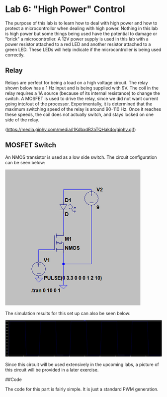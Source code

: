 # Lab 6: "High Power" Control
The purpose of this lab is to learn how to deal with high power and how to protect a microcontrollor when dealing with high power.  Nothing in this lab is high power but some things being used have the potential to damage or "brick" a microcontroller.  A 12V power supply is used in this lab with a power resistor attached to a red LED and another resistor attached to a green LED.  These LEDs will help indicate if the microcontroller is being used correctly.

## Relay
Relays are perfect for being a load on a high voltage circuit.  The relay shown below has a 1 Hz input and is being supplied with 9V.
The coil in the relay requires a 1A source (because of its internal resistance) to change the switch.  A MOSFET is used to drive the relay, since we did not want current going into/out of the processor. Experimentally, it is determined that the maximum switching speed of the relay is around 90-110 Hz.
Once it reaches these speeds, the coil does not actually switch, and stays locked on one side of the relay.

(https://media.giphy.com/media/l1KdbxdB2aTQHak4o/giphy.gif)

## MOSFET Switch
An NMOS transistor is used as a low side switch. The circuit configuration can be seen below:

![](lowsideswitchschematic.PNG)

The simulation results for this set up can also be seen below:

![](lowsideswitchsimulation.PNG)

Since this circuit will be used extensively in the upcoming labs, a picture of this circuit will be provided in a later exercise.

##Code

The code for this part is fairly simple. It is just a standard PWM generation.